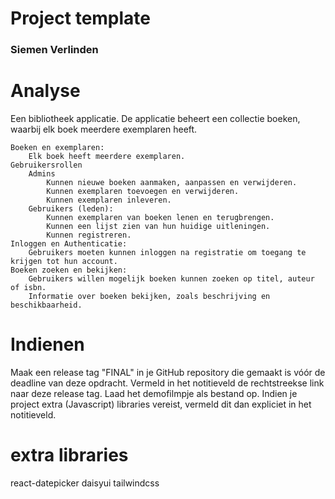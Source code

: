 # Project template
### Siemen Verlinden

# Analyse
Een bibliotheek applicatie.
De applicatie beheert een collectie boeken, waarbij elk boek meerdere exemplaren heeft.

    Boeken en exemplaren:
        Elk boek heeft meerdere exemplaren.
    Gebruikersrollen
        Admins
            Kunnen nieuwe boeken aanmaken, aanpassen en verwijderen.
            Kunnen exemplaren toevoegen en verwijderen.
            Kunnen exemplaren inleveren.
        Gebruikers (leden):
            Kunnen exemplaren van boeken lenen en terugbrengen.
            Kunnen een lijst zien van hun huidige uitleningen.
            Kunnen registreren.
    Inloggen en Authenticatie:
        Gebruikers moeten kunnen inloggen na registratie om toegang te krijgen tot hun account.
    Boeken zoeken en bekijken:
        Gebruikers willen mogelijk boeken kunnen zoeken op titel, auteur of isbn.
        Informatie over boeken bekijken, zoals beschrijving en beschikbaarheid.



# Indienen
Maak een release tag "FINAL" in je GitHub repository die gemaakt is vóór de deadline van deze opdracht.
Vermeld in het notitieveld de rechtstreekse link naar deze release tag.
Laad het demofilmpje als bestand op.
Indien je project extra (Javascript) libraries vereist, vermeld dit dan expliciet in het notitieveld.

# extra libraries
react-datepicker
daisyui
tailwindcss